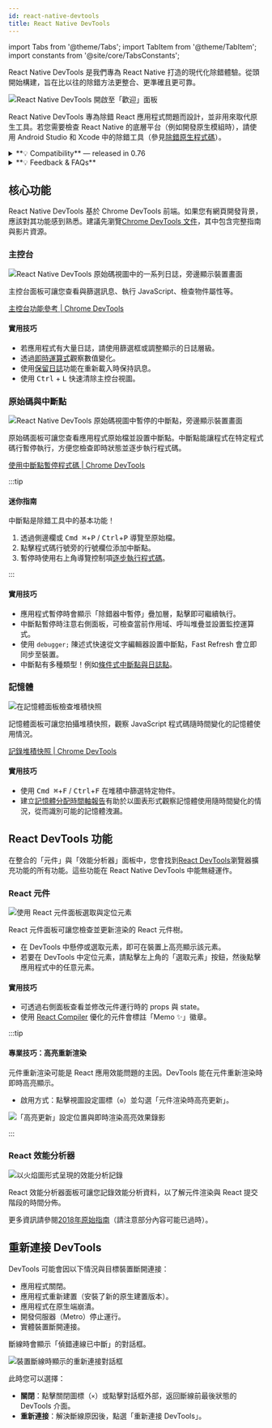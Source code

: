 ```yaml
---
id: react-native-devtools
title: React Native DevTools
---
```


import Tabs from '@theme/Tabs'; import TabItem from '@theme/TabItem'; import constants from '@site/core/TabsConstants';

React Native DevTools 是我們專為 React Native 打造的現代化除錯體驗。從頭開始構建，旨在比以往的除錯方法更整合、更準確且更可靠。

![React Native DevTools 開啟至「歡迎」面板](/docs/assets/debugging-rndt-welcome.jpg)

React Native DevTools 專為除錯 React 應用程式問題而設計，並非用來取代原生工具。若您需要檢查 React Native 的底層平台（例如開發原生模組時），請使用 Android Studio 和 Xcode 中的除錯工具（參見[除錯原生程式碼](/docs/debugging-native-code)）。

<details>
<summary>**💡 Compatibility** — released in 0.76</summary>

React Native DevTools supports all React Native apps running Hermes. It replaces the previous Flipper, Experimental Debugger, and Hermes debugger (Chrome) frontends.

It is not possible to set up React Native DevTools with any older versions of React Native.

- **Chrome Browser DevTools — unsupported**
  - Connecting to React Native via `chrome://inspect` is no longer supported. Features may not work correctly, as the latest versions of Chrome DevTools (which are built to match the latest browser capabilities and APIs) have not been tested, and this frontend lacks our customisations. Instead, we ship a supported version with React Native DevTools.
- **Visual Studio Code — unsupported** (pre-existing)
  - Third party extensions such as [Expo Tools](https://github.com/expo/vscode-expo) and [Radon IDE](https://ide.swmansion.com/) may have improved compatibility, but are not directly supported by the React team.

</details>

<details>
<summary>**💡 Feedback & FAQs**</summary>

We want the tooling you use to debug React across all platforms to be reliable, familiar, simple, and cohesive. All the features described on this page are built with these principles in mind, and we also want to offer more capabilities in future.

We are actively iterating on the future of React Native DevTools, and have created a centralized [GitHub discussion](https://github.com/react-native-community/discussions-and-proposals/discussions/819) to keep track of issues, frequently asked questions, and feedback.

</details>

## 核心功能

React Native DevTools 基於 Chrome DevTools 前端。如果您有網頁開發背景，應該對其功能感到熟悉。建議先瀏覽[Chrome DevTools 文件](https://developer.chrome.com/docs/devtools)，其中包含完整指南與影片資源。

### 主控台

![React Native DevTools 原始碼視圖中的一系列日誌，旁邊顯示裝置畫面](/docs/assets/debugging-rndt-console.jpg)

主控台面板可讓您查看與篩選訊息、執行 JavaScript、檢查物件屬性等。

[主控台功能參考 | Chrome DevTools](https://developer.chrome.com/docs/devtools/console/reference)

#### 實用技巧

- 若應用程式有大量日誌，請使用篩選框或調整顯示的日誌層級。
- 透過[即時運算式](https://developer.chrome.com/docs/devtools/console/live-expressions)觀察數值變化。
- 使用[保留日誌](https://developer.chrome.com/docs/devtools/console/reference#persist)功能在重新載入時保持訊息。
- 使用 <kbd>Ctrl</kbd> + <kbd>L</kbd> 快速清除主控台視圖。

### 原始碼與中斷點

![React Native DevTools 原始碼視圖中暫停的中斷點，旁邊顯示裝置畫面](/docs/assets/debugging-rndt-sources-paused-with-device.jpg)

原始碼面板可讓您查看應用程式原始檔並設置中斷點。中斷點能讓程式在特定程式碼行暫停執行，方便您檢查即時狀態並逐步執行程式碼。

[使用中斷點暫停程式碼 | Chrome DevTools](https://developer.chrome.com/docs/devtools/javascript/breakpoints)

:::tip

#### 迷你指南

中斷點是除錯工具中的基本功能！

1. 透過側邊欄或 <kbd>Cmd ⌘</kbd>+<kbd>P</kbd> / <kbd>Ctrl</kbd>+<kbd>P</kbd> 導覽至原始檔。
2. 點擊程式碼行號旁的行號欄位添加中斷點。
3. 暫停時使用右上角導覽控制項[逐步執行程式碼](https://developer.chrome.com/docs/devtools/javascript/reference#stepping)。

:::

#### 實用技巧

- 應用程式暫停時會顯示「除錯器中暫停」疊加層，點擊即可繼續執行。
- 中斷點暫停時注意右側面板，可檢查當前作用域、呼叫堆疊並設置監控運算式。
- 使用 `debugger;` 陳述式快速從文字編輯器設置中斷點，Fast Refresh 會立即同步至裝置。
- 中斷點有多種類型！例如[條件式中斷點與日誌點](https://developer.chrome.com/docs/devtools/javascript/breakpoints#overview)。

### 記憶體

![在記憶體面板檢查堆積快照](/docs/assets/debugging-rndt-memory.jpg)

記憶體面板可讓您拍攝堆積快照，觀察 JavaScript 程式碼隨時間變化的記憶體使用情況。

[記錄堆積快照 | Chrome DevTools](https://developer.chrome.com/docs/devtools/memory-problems/heap-snapshots)

#### 實用技巧

- 使用 <kbd>Cmd ⌘</kbd>+<kbd>F</kbd> / <kbd>Ctrl</kbd>+<kbd>F</kbd> 在堆積中篩選特定物件。
- 建立[記憶體分配時間軸報告](https://developer.chrome.com/docs/devtools/memory-problems/allocation-profiler)有助於以圖表形式觀察記憶體使用隨時間變化的情況，從而識別可能的記憶體洩漏。

## React DevTools 功能

在整合的「元件」與「效能分析器」面板中，您會找到[React DevTools](https://react.dev/learn/react-developer-tools)瀏覽器擴充功能的所有功能。這些功能在 React Native DevTools 中能無縫運作。

### React 元件

![使用 React 元件面板選取與定位元素](/docs/assets/debugging-rndt-react-components.gif)

React 元件面板可讓您檢查並更新渲染的 React 元件樹。

- 在 DevTools 中懸停或選取元素，即可在裝置上高亮顯示該元素。
- 若要在 DevTools 中定位元素，請點擊左上角的「選取元素」按鈕，然後點擊應用程式中的任意元素。

#### 實用技巧

- 可透過右側面板查看並修改元件運行時的 props 與 state。
- 使用 [React Compiler](https://react.dev/learn/react-compiler) 優化的元件會標註「Memo ✨」徽章。

:::tip

#### 專業技巧：高亮重新渲染

元件重新渲染可能是 React 應用效能問題的主因。DevTools 能在元件重新渲染時即時高亮顯示。

- 啟用方式：點擊視圖設定圖標（`⚙︎`）並勾選「元件渲染時高亮更新」。

![「高亮更新」設定位置與即時渲染高亮效果錄影](/docs/assets/debugging-rndt-highlight-renders.gif)

:::

### React 效能分析器

![以火焰圖形式呈現的效能分析記錄](/docs/assets/debugging-rndt-react-profiler.jpg)

React 效能分析器面板可讓您記錄效能分析資料，以了解元件渲染與 React 提交階段的時間分佈。

更多資訊請參閱[2018年原始指南](https://legacy.reactjs.org/blog/2018/09/10/introducing-the-react-profiler.html#reading-performance-data)（請注意部分內容可能已過時）。

## 重新連接 DevTools

DevTools 可能會因以下情況與目標裝置斷開連接：

- 應用程式關閉。
- 應用程式重新建置（安裝了新的原生建置版本）。
- 應用程式在原生端崩潰。
- 開發伺服器（Metro）停止運行。
- 實體裝置斷開連接。

斷線時會顯示「偵錯連線已中斷」的對話框。

![裝置斷線時顯示的重新連接對話框](/docs/assets/debugging-reconnect-menu.jpg)

此時您可以選擇：

- **關閉**：點擊關閉圖標（`×`）或點擊對話框外部，返回斷線前最後狀態的 DevTools 介面。
- **重新連接**：解決斷線原因後，點選「重新連接 DevTools」。
